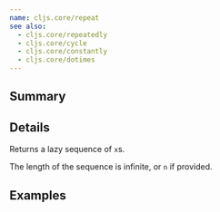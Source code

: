 ```yaml
---
name: cljs.core/repeat
see also:
  - cljs.core/repeatedly
  - cljs.core/cycle
  - cljs.core/constantly
  - cljs.core/dotimes
---
```


## Summary

## Details

Returns a lazy sequence of `x`s.

The length of the sequence is infinite, or `n` if provided.

## Examples
